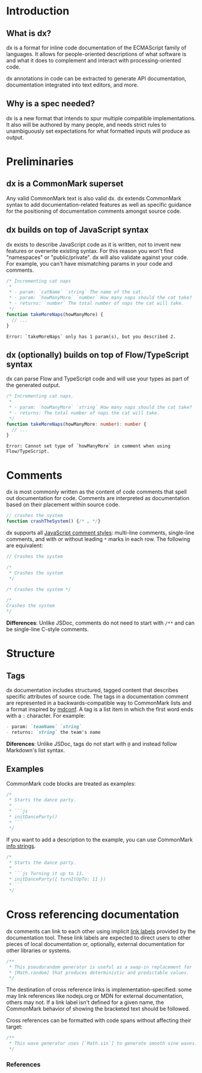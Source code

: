 # Introduction

## What is dx?

dx is a format for inline code documentation of the ECMAScript family of languages.
It allows for people-oriented descriptions of what software is and what it does
to complement and interact with processing-oriented code.

dx annotations in code can be extracted to generate API documentation, documentation
integrated into text editors, and more.

## Why is a spec needed?

dx is a new format that intends to spur multiple compatible implementations. It also
will be authored by many people, and needs strict rules to unambiguously set
expectations for what formatted inputs will produce as output.

# Preliminaries

## dx is a CommonMark superset

Any valid CommonMark text is also valid dx. dx extends CommonMark syntax to add
documentation-related features as well as specific guidance for the positioning
of documentation comments amongst source code.

## dx builds on top of JavaScript syntax

dx exists to describe JavaScript code as it is written, not to invent new
features or overwrite existing syntax. For this reason you won't find
"namespaces" or "public/private". dx will also validate against your code.
For example, you can't have mismatching params in your code and comments.

```ts
/* Incrementing cat naps
 *
 * - param: `catName` `string` The name of the cat.
 * - param: `howManyMore` `number` How many naps should the cat take?
 * - returns: `number` The total number of naps the cat will take.
 */
function takeMoreNaps(howManyMore) {
  // ...
}
```

```
Error: `takeMoreNaps` only has 1 param(s), but you described 2.
```

## dx (optionally) builds on top of Flow/TypeScript syntax

dx can parse Flow and TypeScript code and will use your types as part of
the generated output.

```ts
/* Incrementing cat naps.
 *
 * - param: `howManyMore` `string` How many naps should the cat take?
 * - returns: The total number of naps the cat will take.
 */
function takeMoreNaps(howManyMore: number): number {
  // ...
}
```

```
Error: Cannot set type of `howManyMore` in comment when using Flow/TypeScript.
```

# Comments

dx is most commonly written as the content of code comments that spell out
documentation for code. Comments are interpreted as documentation based
on their placement within source code.

```js
// crashes the system
function crashTheSystem() {/* … */}
```

dx supports all [JavaScript comment styles]: multi-line comments, single-line comments,
and with or without leading `*` marks in each row. The following are equivalent:

```js
// Crashes the system

/*
 * Crashes the system
 */

/* Crashes the system */

/*
Crashes the system
*/
```

**Differences**: Unlike JSDoc, comments do not need to start with `/**` and
can be single-line C-style comments.

# Structure

## Tags

dx documentation includes structured, tagged content that describes
specific attributes of source code. The tags in a documentation comment are represented
in a backwards-compatible way to CommonMark lists and a format inspired by
[mdconf]. A tag is a list item in which the first word ends with a `:` character.
For example:

```md
- param: `teamName` `string`
- returns: `string` the team's name
```

**Diferences**: Unlike JSDoc, tags do not start with `@` and instead follow
Markdown's list syntax.

## Examples

CommonMark code blocks are treated as examples:

```js
/*
 * Starts the dance party.
 *
 * ```js
 * initDanceParty()
 * ```
 */
```

If you want to add a description to the example, you can use CommonMark
[info strings].

```js
/*
 * Starts the dance party.
 *
 * ```js Turning it up to 11.
 * initDanceParty({ turnItUpTo: 11 })
 * ```
 */
```

# Cross referencing documentation

dx comments can link to each other using implicit [link labels](http://spec.commonmark.org/0.28/#link-label)
provided by the documentation tool. These link labels are expected to direct
users to other pieces of local documentation or, optionally,
external documentation for other libraries or systems.

```js
/**
 * This pseudorandom generator is useful as a swap-in replacement for
 * [Math.random] that produces deterministic and predictable values.
 */
```

The destination of cross reference links is implementation-specified: some may
link references like nodejs.org or MDN for external documentation, others may not.
If a link label isn't defined for a given name, the CommonMark behavior of showing
the bracketed text should be followed.

Cross references can be formatted with code spans without affecting their target:

```js
/**
 * This wave generator uses [`Math.sin`] to generate smooth sine waves.
 */
```


### References

[mdconf]: https://github.com/tj/mdconf
[info strings]: http://spec.commonmark.org/0.28/#info-string
[JavaScript comment styles]: https://tc39.github.io/ecma262/#sec-comments
